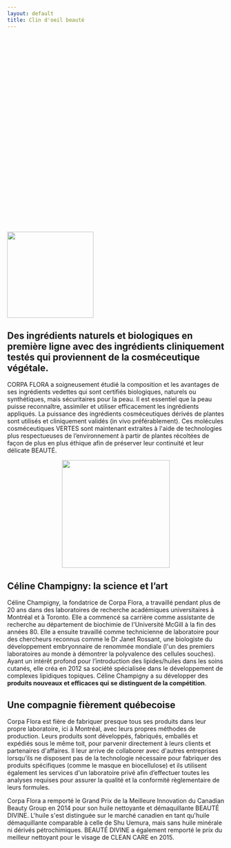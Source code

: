 ```yaml
---
layout: default
title: Clin d'oeil beauté
---
```


<style>
.image-container {
    display: flex;
    flex-direction: column; /* Stack images vertically */
    align-items: center; /* Center images horizontally */
    justify-content: space-between; /* Push top image to top and bottom image to bottom */
}

.container {
    display: flex; /* Arrange children in a row */
    gap: 10%; /* Space between divs */
    justify-content: center
}

.box {
    display: flex;
    align-items: center;
}
</style>

<div style="--desktop-height: 55vh; --mobile-height: 100vh; --color-dot: #ffffff;">
    <div class="flickity-viewport" style="height: 454.075px; touch-action: pan-y;">
        <div class="slideshow__cell is-visible is-selected" data-slide="" data-index="2"
          style="--color-background-button: #ffffff; --color-background-button-hover: #cccccc; --slide-color-text: #ffffff; --color-text-button: #181818; --color-overlay: #000000; --overlay-opacity: 0.08; --text-shadow-amount: 0.0; --text-shadow-amount-lesser: -0.04; --heading-font-size: 48px; position: absolute; left: 200%;">
          <div class="slideshow__asset">
            <div
              class="image js-enabled image--style-disabled slideshow__image-wrapper slideshow__image--desktop animation-initialized"
              style="--focal-alignment: left center; translate: none; rotate: none; scale: none; opacity: 1; transform: translate(0px, 0px);">
            <img class="image__img lazyautosizes lazyloaded" src="{{ '/assets/images/CFlora.png' | relative_url }}">
          </div>
        </div>
        <div class="slideshow__content-wrapper">
          <div class="slideshow__content slideshow__content--h-center slideshow__content--v-bottom" style="height:50%">
            <div class="slideshow__content-inner">
              <h4 class="slideshow__heading ff-heading animation-fade-up-split-reveal animation-initialized" style="font-size: 4em;">
                Soin du visage Corpa Flora et vente de produits sur place.
              </h4>
            </div>
          </div>
        </div>
      </div>
  </div>
</div>
<div class="centered-div content">
    <img src="{{ '/assets/images/corpa-flora.png' | relative_url }}" style="height: 200px">
    <h2>
        Des ingrédients naturels et biologiques en première ligne avec des ingrédients cliniquement testés qui proviennent de la cosméceutique végétale.
    </h2>
    <p>
        CORPA FLORA a soigneusement étudié la composition et les avantages de ses ingrédients vedettes qui sont certifiés biologiques, naturels ou synthétiques, mais sécuritaires pour la peau. Il est essentiel que la peau puisse reconnaître, assimiler et utiliser efficacement les ingrédients appliqués. La puissance des ingrédients cosméceutiques dérivés de plantes sont utilisés et cliniquement validés (in vivo préférablement). Ces molécules cosméceutiques VERTES sont maintenant extraites à l'aide de technologies plus respectueuses de l’environnement à partir de plantes récoltées de façon de plus en plus éthique afin de préserver leur continuité et leur délicate BEAUTÉ.
    </p>
    <div>
        <div class="container">
            <div class="box">
                <img src="https://static.wixstatic.com/media/bb7267_9005b54ca2f14782a0311cb1bcc32c8c~mv2.jpg/v1/crop/x_0,y_399,w_3840,h_4961/fill/w_439,h_728,al_c,q_80,usm_0.66_1.00_0.01,enc_avif,quality_auto/1X2A3299_JPG.jpg" style="width: auto; height: 250px"/>
            </div>
        </div>
        <h2>Céline Champigny: la science et l’art</h2>
        <p>
            Céline Champigny, la fondatrice de Corpa Flora, a travaillé pendant plus de 20 ans dans des laboratoires de recherche académiques universitaires à Montréal et à Toronto. Elle a commencé sa carrière comme assistante de recherche au département de biochimie de l'Université McGill à la fin des années 80. Elle a ensuite travaillé comme technicienne de laboratoire pour des chercheurs reconnus comme le Dr Janet Rossant, une biologiste du développement embryonnaire de renommée mondiale (l'un des premiers laboratoires au monde à démontrer la polyvalence des cellules souches).  Ayant un intérêt profond pour l’introduction des lipides/huiles dans les soins cutanés, elle créa en 2012 sa société spécialisée dans le développement de complexes lipidiques topiques. Céline Champigny a su développer des <b>produits nouveaux et efficaces qui se distinguent de la compétition</b>. 
        </p>
        <h2>Une compagnie fièrement québecoise</h2>
        <p>
            Corpa Flora est fière de fabriquer presque tous ses produits dans leur propre laboratoire, ici à Montréal, avec leurs propres méthodes de production. Leurs produits sont développés, fabriqués, emballés et expédiés sous le même toit, pour parvenir directement à leurs clients et partenaires d'affaires. Il leur arrive de collaborer avec d'autres entreprises lorsqu’ils ne disposent pas de la technologie nécessaire pour fabriquer des produits spécifiques (comme le masque en biocellulose) et ils utilisent également les services d'un laboratoire privé afin d’effectuer toutes les analyses requises pour assurer la qualité et la conformité règlementaire de leurs formules. 
        </p>
        <p>
            Corpa Flora a remporté le Grand Prix de la Meilleure Innovation du Canadian Beauty Group en 2014 pour son huile nettoyante et démaquillante BEAUTÉ DIVINE. L'huile s'est distinguée sur le marché canadien en tant qu'huile démaquillante comparable à celle de Shu Uemura, mais sans huile minérale ni dérivés pétrochimiques. BEAUTÉ DIVINE a également remporté le prix du meilleur nettoyant pour le visage de CLEAN CARE en 2015.
        </p> 
    </div>
</div>
